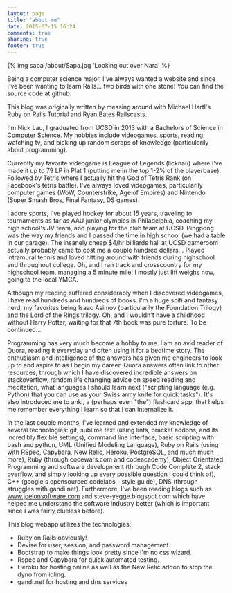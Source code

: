 ```yaml
---
layout: page
title: "about me"
date: 2015-07-15 16:24
comments: true
sharing: true
footer: true
---
```


{% img sapa /about/Sapa.jpg 'Looking out over Nara' %}

Being a computer science major, I've always wanted a website and since I've been wanting to learn Rails... two birds with one stone! You can find the source code at github.

This blog was originally written by messing around with Michael Hartl's Ruby on Rails Tutorial and Ryan Bates Railscasts.

I'm Nick Lau, I graduated from UCSD in 2013 with a Bachelors of Science in Computer Science. My hobbies include videogames, sports, reading, watching tv, and picking up random scraps of knowledge (particularily about programming).

Currently my favorite videogame is League of Legends (licknau) where I've made it up to 79 LP in Plat 1 (putting me in the top 1-2% of the playerbase). Followed by Tetris where I actually hit the God of Tetris Rank (on Facebook's tetris battle). I've always loved videogames, particularily computer games (WoW, Counterstrike, Age of Empires) and Nintendo (Super Smash Bros, Final Fantasy, DS games).

I adore sports, I've played hockey for about 15 years, traveling to tournaments as far as AAU junior olympics in Philadelphia, coaching my high school's JV team, and playing for the club team at UCSD. Pingpong was the way my friends and I passed the time in high school (we had a table in our garage). The insanely cheap $4/hr billiards hall at UCSD gameroom actually probably came to cost me a couple hundred dollars... Played intramural tennis and loved hitting around with friends during highschool and throughout college. Oh, and I ran track and crosscountry for my highschool team, managing a 5 minute mile! I mostly just lift weighs now, going to the local YMCA.

Although my reading suffered considerably when I discovered videogames, I have read hundreds and hundreds of books. I'm a huge scifi and fantasy nerd, my favorites being Isaac Asimov (particularily the Foundation Trilogy) and the Lord of the Rings trilogy. Oh, and I wouldn't have a childhood without Harry Potter, waiting for that 7th book was pure torture. To be continued...

Programming has very much become a hobby to me. I am an avid reader of Quora, reading it everyday and often using it for a bedtime story. The enthusiasm and intelligence of the answers has given me engineers to look up to and aspire to as I begin my career. Quora answers often link to other resources, through which I have discovered incredible answers on stackoverflow, random life changing advice on speed reading and meditation, what languages I should learn next ("scripting language (e.g. Python) that you can use as your Swiss army knife for quick tasks"). It's also introduced me to anki, a (perhaps even "the") flashcard app, that helps me remember everything I learn so that I can internalize it.

In the last couple months, I've learned and extended my knowledge of several technologies: git, sublime text (using lints, bracket addons, and its incredibly flexible settings), command line interface, basic scripting with bash and python, UML (Unified Modeling Language), Ruby on Rails (using with RSpec, Capybara, New Relic, Heroku, PostgreSQL, and much much more), Ruby (through codewars.com and codeacademy), Object Orientated Programming and software development (through Code Complete 2, stack overflow, and simply looking up every possible question I could think of), C++ (google's opensourced codelabs - style guide), DNS (through struggles with gandi.net). Furthermore, I've been reading blogs such as www.joelonsoftware.com and steve-yegge.blogspot.com which have helped me understand the software industry better (which is important since I was fairly clueless before).

This blog webapp utilizes the technologies: 
* Ruby on Rails obviously!
* Devise for user, session, and password management.
* Bootstrap to make things look pretty since I'm no css wizard. 
* Rspec and Capybara for quick automated testing.
* Heroku for hosting online as well as the New Relic addon to stop the dyno from idling.
* gandi.net for hosting and dns services

